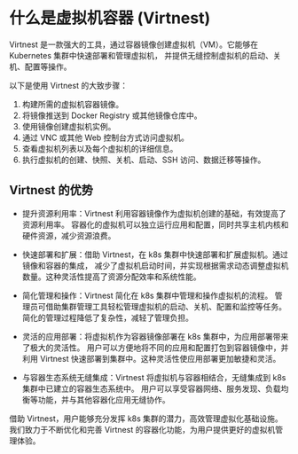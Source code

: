 # 什么是虚拟机容器 (Virtnest)

Virtnest 是一款强大的工具，通过容器镜像创建虚拟机（VM）。它能够在 Kubernetes 集群中快速部署和管理虚拟机，
并提供无缝控制虚拟机的启动、关机、配置等操作。

以下是使用 Virtnest 的大致步骤：

1. 构建所需的虚拟机容器镜像。
1. 将镜像推送到 Docker Registry 或其他镜像仓库中。
1. 使用镜像创建虚拟机实例。
1. 通过 VNC 或其他 Web 控制台方式访问虚拟机。
1. 查看虚拟机列表以及每个虚拟机的详细信息。
1. 执行虚拟机的创建、快照、关机、启动、SSH 访问、数据迁移等操作。

## Virtnest 的优势

- 提升资源利用率：Virtnest 利用容器镜像作为虚拟机创建的基础，有效提高了资源利用率。
  容器化的虚拟机可以独立运行应用和配置，同时共享主机内核和硬件资源，减少资源浪费。

- 快速部署和扩展：借助 Virtnest，在 k8s 集群中快速部署和扩展虚拟机。通过镜像和容器的集成，
  减少了虚拟机启动时间，并实现根据需求动态调整虚拟机数量。这种灵活性提高了资源分配效率和系统性能。

- 简化管理和操作：Virtnest 简化在 k8s 集群中管理和操作虚拟机的流程。
  管理员可借助集群管理工具轻松管理虚拟机的启动、关机、配置和监控等任务。简化的管理过程降低了复杂性，减轻了管理负担。

- 灵活的应用部署：将虚拟机作为容器镜像部署在 k8s 集群中，为应用部署带来了极大的灵活性。
  用户可以方便地将不同的应用和配置打包到容器镜像中，并利用 Virtnest 快速部署到集群中。这种灵活性使应用部署更加敏捷和灵活。

- 与容器生态系统无缝集成：Virtnest 将虚拟机与容器相结合，无缝集成到 k8s 集群中已建立的容器生态系统中。
  用户可以享受容器网络、服务发现、负载均衡等功能，并与其他容器化应用无缝协作。

借助 Virtnest，用户能够充分发挥 k8s 集群的潜力，高效管理虚拟化基础设施。
我们致力于不断优化和完善 Virtnest 的容器化功能，为用户提供更好的虚拟机管理体验。
